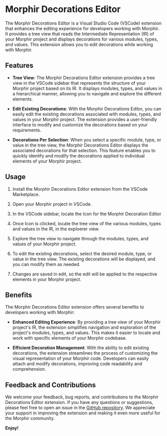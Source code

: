 # Morphir Decorations Editor

The Morphir Decorations Editor is a Visual Studio Code (VSCode) extension that enhances the editing experience for developers working with Morphir. It provides a tree view that reads the Intermediate Representation (IR) of your Morphir project and displays decorations for various modules, types, and values. This extension allows you to edit decorations while working with Morphir.

## Features

- **Tree View**: The Morphir Decorations Editor extension provides a tree view in the VSCode sidebar that represents the structure of your Morphir project based on its IR. It displays modules, types, and values in a hierarchical manner, allowing you to navigate and explore the different elements.

- **Edit Existing Decorations**: With the Morphir Decorations Editor, you can easily edit the existing decorations associated with modules, types, and values in your Morphir project. The extension provides a user-friendly interface to modify and customize the decorations based on your requirements.

- **Decorations Per Selection**: When you select a specific module, type, or value in the tree view, the Morphir Decorations Editor displays the associated decorations for that selection. This feature enables you to quickly identify and modify the decorations applied to individual elements of your Morphir project.

## Usage

1. Install the Morphir Decorations Editor extension from the VSCode Marketplace.

2. Open your Morphir project in VSCode.

3. In the VSCode sidebar, locate the Icon for the Morphir Decoration Editor

4. Once Icon is cliicked, locate the tree view of the various modules, types and values in the IR, in the exploerer view.

5. Explore the tree view to navigate through the modules, types, and values of your Morphir project.

6. To edit the existing decorations, select the desired module, type, or value in the tree view. The existing decorations will be displayed, and you can modify them as needed.

7. Changes are saved in edit, so the edit will be applied to the respective elements in your Morphir project.

## Benefits

The Morphir Decorations Editor extension offers several benefits to developers working with Morphir:

- **Enhanced Editing Experience**: By providing a tree view of your Morphir project's IR, the extension simplifies navigation and exploration of the project's modules, types, and values. This makes it easier to locate and work with specific elements of your Morphir codebase.

- **Efficient Decoration Management**: With the ability to edit existing decorations, the extension streamlines the process of customizing the visual representation of your Morphir code. Developers can easily attach and modify decorations, improving code readability and comprehension.

## Feedback and Contributions

We welcome your feedback, bug reports, and contributions to the Morphir Decorations Editor extension. If you have any questions or suggestions, please feel free to open an issue in the [GitHub repository](https://github.com/finos/morphir-elm/tree/main/morphir-decoration-extension). We appreciate your support in improving the extension and making it even more useful for the Morphir community.

**Enjoy!**
